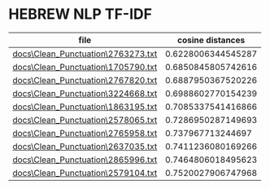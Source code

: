# HEBREW NLP TF-IDF

| file | cosine distances |
| ------------- | ------------- |
| [ docs\Clean_Punctuation\2763273.txt ]( docs\Clean_Punctuation\2763273.txt )| 0.6228006344545287 |
| [ docs\Clean_Punctuation\1705790.txt ]( docs\Clean_Punctuation\1705790.txt )| 0.6850845805742616 |
| [ docs\Clean_Punctuation\2767820.txt ]( docs\Clean_Punctuation\2767820.txt )| 0.6887950367520226 |
| [ docs\Clean_Punctuation\3224668.txt ]( docs\Clean_Punctuation\3224668.txt )| 0.6988602770154239 |
| [ docs\Clean_Punctuation\1863195.txt ]( docs\Clean_Punctuation\1863195.txt )| 0.7085337541416866 |
| [ docs\Clean_Punctuation\2578065.txt ]( docs\Clean_Punctuation\2578065.txt )| 0.7286950287149693 |
| [ docs\Clean_Punctuation\2765958.txt ]( docs\Clean_Punctuation\2765958.txt )| 0.737967713244697 |
| [ docs\Clean_Punctuation\2637035.txt ]( docs\Clean_Punctuation\2637035.txt )| 0.7411236080169266 |
| [ docs\Clean_Punctuation\2865996.txt ]( docs\Clean_Punctuation\2865996.txt )| 0.7464806018495623 |
| [ docs\Clean_Punctuation\2579104.txt ]( docs\Clean_Punctuation\2579104.txt )| 0.7520027906747968 |